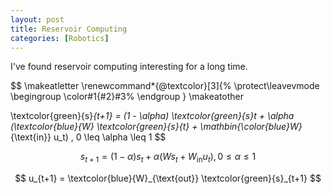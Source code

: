 ```yaml
---
layout: post
title: Reservoir Computing
categories: [Robotics]
---
```


I've found reservoir computing interesting for a long time.  

$$
\makeatletter
\renewcommand*{\@textcolor}[3]{%
  \protect\leavevmode
  \begingroup
    \color#1{#2}#3%
  \endgroup
}
\makeatother

\textcolor{green}{s}_{t+1} = (1 - \alpha) \textcolor{green}{s}_t + \alpha (\textcolor{blue}{W} \textcolor{green}{s}_{t} + \mathbin{\color{blue}W}_{\text{in}} u_t)  , 0 \leq \alpha \leq 1
$$

$$
s_{t+1} = (1 - \alpha) s_t + \alpha (W s_t + W_{\text{in}} u_t)  , 0 \leq \alpha \leq 1
$$

$$
u_{t+1} = \textcolor{blue}{W}_{\text{out}} \textcolor{green}{s}_{t+1}
$$